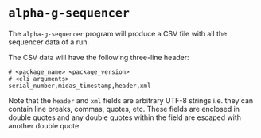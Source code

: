 # `alpha-g-sequencer`

The `alpha-g-sequencer` program will produce a CSV file with all the 
sequencer data of a run.

The CSV data will have the following three-line header:

```
# <package_name> <package_version>
# <cli_arguments>
serial_number,midas_timestamp,header,xml
```

Note that the `header` and `xml` fields are arbitrary UTF-8 strings i.e. they
can contain line breaks, commas, quotes, etc. These fields are enclosed in
double quotes and any double quotes within the field are escaped with another
double quote.
